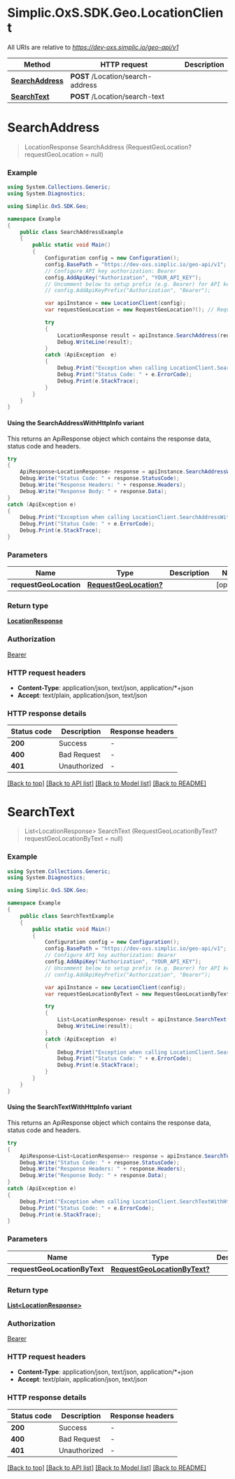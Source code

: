 # Simplic.OxS.SDK.Geo.LocationClient

All URIs are relative to *https://dev-oxs.simplic.io/geo-api/v1*

| Method | HTTP request | Description |
|--------|--------------|-------------|
| [**SearchAddress**](LocationClient.md#locationsearchaddresspost) | **POST** /Location/search-address |  |
| [**SearchText**](LocationClient.md#locationsearchtextpost) | **POST** /Location/search-text |  |

<a id="locationsearchaddresspost"></a>
# **SearchAddress**
> LocationResponse SearchAddress (RequestGeoLocation? requestGeoLocation = null)



### Example
```csharp
using System.Collections.Generic;
using System.Diagnostics;

using Simplic.OxS.SDK.Geo;

namespace Example
{
    public class SearchAddressExample
    {
        public static void Main()
        {
            Configuration config = new Configuration();
            config.BasePath = "https://dev-oxs.simplic.io/geo-api/v1";
            // Configure API key authorization: Bearer
            config.AddApiKey("Authorization", "YOUR_API_KEY");
            // Uncomment below to setup prefix (e.g. Bearer) for API key, if needed
            // config.AddApiKeyPrefix("Authorization", "Bearer");

            var apiInstance = new LocationClient(config);
            var requestGeoLocation = new RequestGeoLocation?(); // RequestGeoLocation? |  (optional) 

            try
            {
                LocationResponse result = apiInstance.SearchAddress(requestGeoLocation);
                Debug.WriteLine(result);
            }
            catch (ApiException  e)
            {
                Debug.Print("Exception when calling LocationClient.SearchAddress: " + e.Message);
                Debug.Print("Status Code: " + e.ErrorCode);
                Debug.Print(e.StackTrace);
            }
        }
    }
}
```

#### Using the SearchAddressWithHttpInfo variant
This returns an ApiResponse object which contains the response data, status code and headers.

```csharp
try
{
    ApiResponse<LocationResponse> response = apiInstance.SearchAddressWithHttpInfo(requestGeoLocation);
    Debug.Write("Status Code: " + response.StatusCode);
    Debug.Write("Response Headers: " + response.Headers);
    Debug.Write("Response Body: " + response.Data);
}
catch (ApiException e)
{
    Debug.Print("Exception when calling LocationClient.SearchAddressWithHttpInfo: " + e.Message);
    Debug.Print("Status Code: " + e.ErrorCode);
    Debug.Print(e.StackTrace);
}
```

### Parameters

| Name | Type | Description | Notes |
|------|------|-------------|-------|
| **requestGeoLocation** | [**RequestGeoLocation?**](RequestGeoLocation?.md) |  | [optional]  |

### Return type

[**LocationResponse**](LocationResponse.md)

### Authorization

[Bearer](../README.md#Bearer)

### HTTP request headers

 - **Content-Type**: application/json, text/json, application/*+json
 - **Accept**: text/plain, application/json, text/json


### HTTP response details
| Status code | Description | Response headers |
|-------------|-------------|------------------|
| **200** | Success |  -  |
| **400** | Bad Request |  -  |
| **401** | Unauthorized |  -  |

[[Back to top]](#) [[Back to API list]](../README.md#documentation-for-api-endpoints) [[Back to Model list]](../README.md#documentation-for-models) [[Back to README]](../README.md)

<a id="locationsearchtextpost"></a>
# **SearchText**
> List&lt;LocationResponse&gt; SearchText (RequestGeoLocationByText? requestGeoLocationByText = null)



### Example
```csharp
using System.Collections.Generic;
using System.Diagnostics;

using Simplic.OxS.SDK.Geo;

namespace Example
{
    public class SearchTextExample
    {
        public static void Main()
        {
            Configuration config = new Configuration();
            config.BasePath = "https://dev-oxs.simplic.io/geo-api/v1";
            // Configure API key authorization: Bearer
            config.AddApiKey("Authorization", "YOUR_API_KEY");
            // Uncomment below to setup prefix (e.g. Bearer) for API key, if needed
            // config.AddApiKeyPrefix("Authorization", "Bearer");

            var apiInstance = new LocationClient(config);
            var requestGeoLocationByText = new RequestGeoLocationByText?(); // RequestGeoLocationByText? |  (optional) 

            try
            {
                List<LocationResponse> result = apiInstance.SearchText(requestGeoLocationByText);
                Debug.WriteLine(result);
            }
            catch (ApiException  e)
            {
                Debug.Print("Exception when calling LocationClient.SearchText: " + e.Message);
                Debug.Print("Status Code: " + e.ErrorCode);
                Debug.Print(e.StackTrace);
            }
        }
    }
}
```

#### Using the SearchTextWithHttpInfo variant
This returns an ApiResponse object which contains the response data, status code and headers.

```csharp
try
{
    ApiResponse<List<LocationResponse>> response = apiInstance.SearchTextWithHttpInfo(requestGeoLocationByText);
    Debug.Write("Status Code: " + response.StatusCode);
    Debug.Write("Response Headers: " + response.Headers);
    Debug.Write("Response Body: " + response.Data);
}
catch (ApiException e)
{
    Debug.Print("Exception when calling LocationClient.SearchTextWithHttpInfo: " + e.Message);
    Debug.Print("Status Code: " + e.ErrorCode);
    Debug.Print(e.StackTrace);
}
```

### Parameters

| Name | Type | Description | Notes |
|------|------|-------------|-------|
| **requestGeoLocationByText** | [**RequestGeoLocationByText?**](RequestGeoLocationByText?.md) |  | [optional]  |

### Return type

[**List&lt;LocationResponse&gt;**](LocationResponse.md)

### Authorization

[Bearer](../README.md#Bearer)

### HTTP request headers

 - **Content-Type**: application/json, text/json, application/*+json
 - **Accept**: text/plain, application/json, text/json


### HTTP response details
| Status code | Description | Response headers |
|-------------|-------------|------------------|
| **200** | Success |  -  |
| **400** | Bad Request |  -  |
| **401** | Unauthorized |  -  |

[[Back to top]](#) [[Back to API list]](../README.md#documentation-for-api-endpoints) [[Back to Model list]](../README.md#documentation-for-models) [[Back to README]](../README.md)

